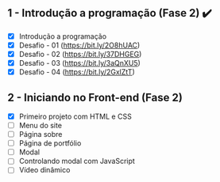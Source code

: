 ## 1 - Introdução a programação (Fase 2) :heavy_check_mark:

 - [x] Introdução a programação
 - [x] Desafio - 01 (https://bit.ly/2O8hUAC)
 - [x] Desafio - 02 (https://bit.ly/37DHGEG)
 - [x] Desafio - 03 (https://bit.ly/3aQnXU5)
 - [x] Desafio - 04 (https://bit.ly/2GxlZtT)

## 2 - Iniciando no Front-end (Fase 2)
 - [x] Primeiro projeto com HTML e CSS
 - [ ] Menu do site
 - [ ] Página sobre
 - [ ] Página de portfólio
 - [ ] Modal
 - [ ] Controlando modal com JavaScript
 - [ ] Vídeo dinâmico
